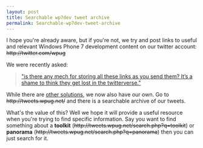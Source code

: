 ```yaml
---
layout: post
title: Searchable wp7dev tweet archive
permalink: Searchable-wp7dev-tweet-archive
---
```


I hope you're already aware, but if you're not, we try and post links to useful and relevant Windows Phone 7 development content on our twitter account: ~~http&#58;&#47;&#47;twitter.com/wpug~~

We were recently asked:

> ["is there any mech for storing all these links as you send them? It’s a shame to think they get lost in the twitterverse."](http://twitter.com/mikehole/status/33537833201303552)

While there are [other solutions](http://wp7dev.reddit.com/), we now also have our own. Go to ~~http&#58;&#47;&#47;tweets.wpug.net/~~ and there is a searchable archive of our tweets.

What's the value of this? Well we hope it will provide a useful resource when you're trying to find specific information. Say you want to find something about a **toolkit** (~~http&#58;&#47;&#47;tweets.wpug.net/search.php?q=toolkit~~) or **panorama** (~~http&#58;&#47;&#47;tweets.wpug.net/search.php?q=panorama~~) then you can just search for it.
